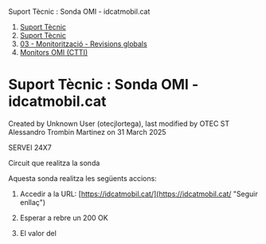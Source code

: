 Suport Tècnic : Sonda OMI - idcatmobil.cat  

1.  [Suport Tècnic](index.md)
2.  [Suport Tècnic](13893782.md)
3.  [03 - Monitorització - Revisions globals](26313327.md)
4.  [Monitors OMI (CTTI)](26313608.md)

Suport Tècnic : Sonda OMI - idcatmobil.cat
==========================================

Created by Unknown User (otecjlortega), last modified by OTEC ST Alessandro Trombin Martinez on 31 March 2025

SERVEI 24X7

  

Circuit que realitza la sonda

Aquesta sonda realitza les següents accions:

1.  Accedir a la URL: [https://idcatmobil.cat/](https://idcatmobil.cat/ "Seguir enllaç")  
      
    
2.  Esperar a rebre un 200 OK
3.  El valor del <title> sigui **idCAT mòbil**

Màquines a revisar en cas de caiguda

En aquest cas, de moment no revisarem màquines directament o farem a través de la consola de AWS (veure procediment). Més informació a [ST-18178](https://contacte.aoc.cat/browse/ST-18178)

  

Procediment a seguir

Com que no és pot accedir al cmd des de AWS, de moment farem el reinici de tot com ens indica els companys de SIS de la següent forma:

Tenir en compte que aquestes EC2 estàn a la regió irlanda (eu-west-1). Si no esteu a aquesta regió no veureu la màquina, per fer-ho farem click en l'apartat de regió i ho canviarem tal com apareix en la següent captura:  
  
  
![](attachments/81854612/81855141.png)  
  

*   Accedir via consola AWS -> [https://consorciaoc.signin.aws.amazon.com/console](https://consorciaoc.signin.aws.amazon.com/console)  
    ![](attachments/81854612/81855008.png)
    
    Usuaris:
    
    Els usuaris amb el que accedirem al AWS, si és el primer cop que accedim, ens demanara canviar de contrasenya (el primer cop que accedim ho farem a traves de la contrasenya temporal **OT2022AOCtmp→ l'he canviat per OT2023AOCtmp el 06/05 a les 11:00h**)  
      
    
    *   atrombin (personal)
    *   **jacardete → OT2023AOCtmp**
    *   jriquelme (personal)
    *   obernat (personal)
    *   rfont (personal)
    
*   Accedir als EC2
    
    ![](attachments/81854612/81855009.png)
    
*   Busquem instances running:  
    ![](attachments/81854612/81855149.png)
*   Cerquem la màquina per IP en aquest cas (52.214.17.173) i seleccionem la instància  
    ![](attachments/81854612/81855011.png)
*   Botó dret i seleccionem a reiniciar la instància:  
    ![](attachments/81854612/81855012.png)

Feedback

Més informació [ST-18178](https://contacte.aoc.cat/browse/ST-18178)

Attachments:
------------

![](images/icons/bullet_blue.gif) [image2022-11-29\_10-48-55.png](attachments/81854612/81855008.png) (image/png)  
![](images/icons/bullet_blue.gif) [image2022-11-29\_10-49-32.png](attachments/81854612/81855009.png) (image/png)  
![](images/icons/bullet_blue.gif) [image2022-11-29\_10-50-5.png](attachments/81854612/81855010.png) (image/png)  
![](images/icons/bullet_blue.gif) [image2022-11-29\_10-50-31.png](attachments/81854612/81855011.png) (image/png)  
![](images/icons/bullet_blue.gif) [image2022-11-29\_10-51-34.png](attachments/81854612/81855012.png) (image/png)  
![](images/icons/bullet_blue.gif) [image2022-12-12\_11-22-1.png](attachments/81854612/81855141.png) (image/png)  
![](images/icons/bullet_blue.gif) [image2022-12-12\_11-26-58.png](attachments/81854612/81855149.png) (image/png)  

Document generated by Confluence on 02 June 2025 11:06

[Atlassian](http://www.atlassian.com/)